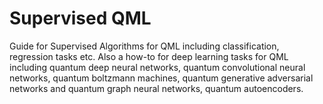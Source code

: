 # Supervised QML

Guide for Supervised Algorithms for QML including classification, regression tasks etc. Also a how-to for deep learning tasks for QML including quantum deep neural networks, quantum convolutional neural networks, quantum boltzmann machines, quantum generative adversarial networks and quantum graph neural networks, quantum autoencoders.